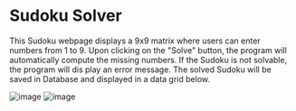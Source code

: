 # Sudoku Solver

This Sudoku webpage displays a 9x9 matrix where users can enter numbers from 1 to 9.
Upon clicking on the "Solve" button, the program will automatically compute the missing numbers.
If the Sudoku is not solvable, the program will dis play an error message.
The solved Sudoku will be saved in Database and displayed in a data grid below.

![image](https://github.com/user-attachments/assets/7c5bb94d-4f9b-4f48-a4a9-7805959237db)
![image](https://github.com/user-attachments/assets/6a6ef1f4-444c-42ba-9bae-acbd418a4f0c)
